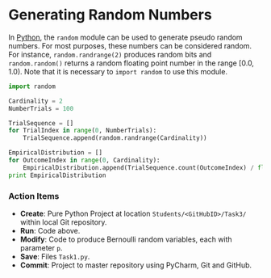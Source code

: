 # Generating Random Numbers

In [Python](https://www.python.org), the `random` module can be used to generate pseudo random numbers.
For most purposes, these numbers can be considered random.
For instance, `random.randrange(2)` produces random bits and `random.random()` returns a random floating point number in the range [0.0, 1.0).
Note that it is necessary to `import random` to use this module.

```python
import random

Cardinality = 2
NumberTrials = 100

TrialSequence = []
for TrialIndex in range(0, NumberTrials):
    TrialSequence.append(random.randrange(Cardinality))

EmpiricalDistribution = []
for OutcomeIndex in range(0, Cardinality):
    EmpiricalDistribution.append(TrialSequence.count(OutcomeIndex) / float(NumberTrials))
print EmpiricalDistribution
```

### Action Items

* __Create__: Pure Python Project at location `Students/<GitHubID>/Task3/` within local Git repository.
* __Run__: Code above.
* __Modify__: Code to produce Bernoulli random variables, each with parameter `p`.
* __Save__: Files `Task1.py`.
* __Commit__: Project to master repository using PyCharm, Git and GitHub.

